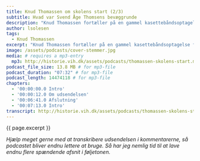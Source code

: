 ```yaml
---
title: Knud Thomassen om skolens start (2/3)
subtitle: Hvad var Svend Åge Thomsens bevæggrunde
description: "Knud Thomassen fortæller på en gammel kasettebåndsoptagelse fra arkivet om Svend Åge Thomsens baggrund for at starte skolen."
author: lsolesen
tags:
  - Knud Thomassen
excerpt: "Knud Thomassen fortæller på en gammel kasettebåndsoptagelse fra arkivet om Svend Åge Thomsens baggrund for at starte skolen."
image: /assets/podcasts/cover-stemmer.jpg
media: # requires a mp3-entry
  mp3: http://historie.vih.dk/assets/podcasts/thomassen-skolens-start.mp3
podcast_file_size: 13.8 MB # for mp3-file
podcast_duration: "07:32" # for mp3-file
podcast_length: 14474118 # for mp3-file
chapters:
  - '00:00:00.0 Intro'
  - '00:00:12.0 Om udsendelsen'
  - '00:06:41.0 Afslutning'
  - '00:07:13.0 Intro'
transcript: http://historie.vih.dk/assets/podcasts/thomassen-skolens-start.txt
---
```


{{ page.excerpt }}

_Hjælp meget gerne med at transkribere udsendelsen i kommentarerne, så podcastet bliver endnu lettere at bruge. Så har jeg nemlig tid til at lave endnu flere spændende afsnit i føljetonen._
